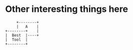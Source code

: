 <!--
author:   3M+L

email:    your@mail.org

version:  0.0.1

language: en

narrator: US English Male


translation: Português  translations/Portuguese.md

translation: Deutsch translations/German.md

import: https://raw.githubusercontent.com/liaTemplates/algebrite/master/README.md

import: https://raw.githubusercontent.com/liaTemplates/rextester/master/README.md
-->

# Other interesting things here

````````````````````````
     +--------+
     |   A    |
+--------+    |
|  Best  |----+
|  Tool  |
+--------+

````````````````````````
